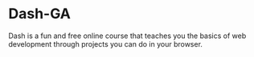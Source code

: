 # Dash-GA
Dash is a fun and free online course that teaches you the basics of web development through projects you can do in your browser.
